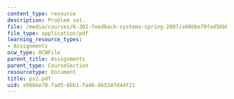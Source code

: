 ```yaml
---
content_type: resource
description: Problem set.
file: /media/courses/6-302-feedback-systems-spring-2007/a98bbe70fad56bb1fa4686534fd44f21_ps2.pdf
file_type: application/pdf
learning_resource_types:
- Assignments
ocw_type: OCWFile
parent_title: Assignments
parent_type: CourseSection
resourcetype: Document
title: ps2.pdf
uid: a98bbe70-fad5-6bb1-fa46-86534fd44f21
---
```


